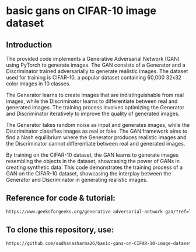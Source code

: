 # basic gans on CIFAR-10 image dataset
 
## Introduction
The provided code implements a Generative Adversarial Network (GAN) using PyTorch to generate images. The GAN consists of a Generator and a Discriminator trained adversarially to generate realistic images. The dataset used for training is CIFAR-10, a popular dataset containing 60,000 32x32 color images in 10 classes.

The Generator learns to create images that are indistinguishable from real images, while the Discriminator learns to differentiate between real and generated images. The training process involves optimizing the Generator and Discriminator iteratively to improve the quality of generated images.

The Generator takes random noise as input and generates images, while the Discriminator classifies images as real or fake. The GAN framework aims to find a Nash equilibrium where the Generator produces realistic images and the Discriminator cannot differentiate between real and generated images.

By training on the CIFAR-10 dataset, the GAN learns to generate images resembling the objects in the dataset, showcasing the power of GANs in creating synthetic data.
This code demonstrates the training process of a GAN on the CIFAR-10 dataset, showcasing the interplay between the Generator and Discriminator in generating realistic images.

## Reference for code & tutorial: 

```diff
https://www.geeksforgeeks.org/generative-adversarial-network-gan/?ref=lbp
```
## To clone this repository, use:

```diff
https://github.com/sadhanasharma26/basic-gans-on-CIFAR-10-image-dataset.git
```
